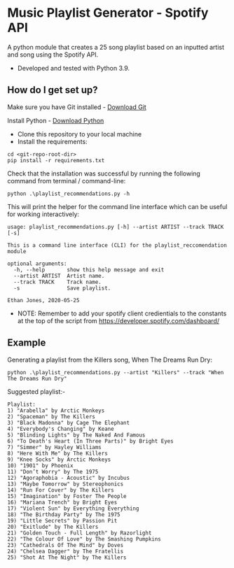 # Music Playlist Generator - Spotify API

A python module that creates a 25 song playlist based on an
inputted artist and song using the Spotify API.

* Developed and tested with Python 3.9.

## How do I get set up?
Make sure you have Git installed - [Download Git](https://git-scm.com/downloads)

Install Python - [Download Python](https://www.python.org/downloads/)

* Clone this repository to your local machine
* Install the requirements:

```
cd <git-repo-root-dir>
pip install -r requirements.txt
```

Check that the installation was successful by running the following command from terminal / command-line:

```
python .\playlist_recommendations.py -h
```

This will print the helper for the command line interface which can be useful for working interactively:

```
usage: playlist_recommendations.py [-h] --artist ARTIST --track TRACK [-s]

This is a command line interface (CLI) for the playlist_reccomendation module

optional arguments:
  -h, --help       show this help message and exit
  --artist ARTIST  Artist name.
  --track TRACK    Track name.
  -s               Save playlist.

Ethan Jones, 2020-05-25
```
* NOTE: Remember to add your spotify client credientials to the constants at the top of the script from https://developer.spotify.com/dashboard/

## Example
Generating a playlist from the Killers song, When The Dreams Run Dry:

```
python .\playlist_recommendations.py --artist "Killers" --track "When The Dreams Run Dry"
```

Suggested playlist:- 
``` 
Playlist: 
1) "Arabella" by Arctic Monkeys 
2) "Spaceman" by The Killers 
3) "Black Madonna" by Cage The Elephant 
4) "Everybody's Changing" by Keane
5) "Blinding Lights" by The Naked And Famous 
6) "To Death's Heart (In Three Parts)" by Bright Eyes 
7) "Simmer" by Hayley Williams 
8) "Here With Me" by The Killers 
9) "Knee Socks" by Arctic Monkeys 
10) "1901" by Phoenix 
11) "Don’t Worry" by The 1975 
12) "Agoraphobia - Acoustic" by Incubus 
13) "Maybe Tomorrow" by Stereophonics 
14) "Run For Cover" by The Killers 
15) "Imagination" by Foster The People 
16) "Mariana Trench" by Bright Eyes 
17) "Violent Sun" by Everything Everything 
18) "The Birthday Party" by The 1975 
19) "Little Secrets" by Passion Pit 
20) "Exitlude" by The Killers 
21) "Golden Touch - Full Length" by Razorlight 
22) "The Colour Of Love" by The Smashing Pumpkins
23) "Cathedrals Of The Mind" by Doves 
24) "Chelsea Dagger" by The Fratellis 
25) "Shot At The Night" by The Killers
```
